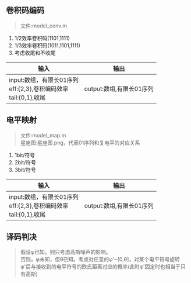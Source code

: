 ## 卷积码编码
> 文件:model_conv.m
1. 1/2效率卷积码(1101,1111)
2. 1/3效率卷积码(1011,1101,1111)
3. 考虑收尾和不收尾

|输入|输出|
| -- | -- |
|input:数组，有限长01序列<br/>eff:{2,3},卷积编码效率<br/>tail:{0,1},收尾|output:数组,有限长01序列|

## 电平映射
> 文件:model_map.m  
> 星座图:星座图.png，代表01序列和复电平的对应关系
1. 1bit/符号
2. 2bit/符号
3. 3bit/符号

|输入|输出|
| -- | -- |
|input:数组，有限长01序列<br/>eff:{2,3},卷积编码效率<br/>tail:{0,1},收尾|output:数组,有限长01序列|

## 译码判决
> 假设φ已知，则只考虑高斯噪声的影响。  
> 否则，φ未知，但θ已知。考虑对任意的φ'~[0,θ]，对某个电平符号旋转φ'后与接收到的电平符号的欧氏距离对应的概率(此时φ'固定时也相当于只有高斯)